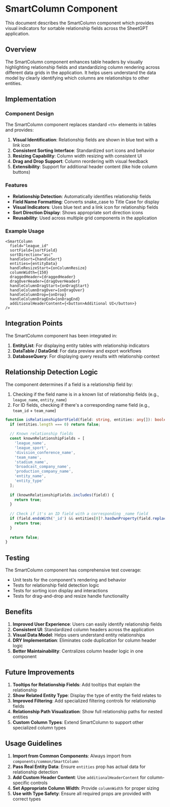 # SmartColumn Component

This document describes the SmartColumn component which provides visual indicators for sortable relationship fields across the SheetGPT application.

## Overview

The SmartColumn component enhances table headers by visually highlighting relationship fields and standardizing column rendering across different data grids in the application. It helps users understand the data model by clearly identifying which columns are relationships to other entities.

## Implementation

### Component Design

The SmartColumn component replaces standard `<th>` elements in tables and provides:

1. **Visual Identification**: Relationship fields are shown in blue text with a link icon
2. **Consistent Sorting Interface**: Standardized sort icons and behavior
3. **Resizing Capability**: Column width resizing with consistent UI
4. **Drag and Drop Support**: Column reordering with visual feedback
5. **Extensibility**: Support for additional header content (like hide column buttons)

### Features

- **Relationship Detection**: Automatically identifies relationship fields
- **Field Name Formatting**: Converts snake_case to Title Case for display
- **Visual Indicators**: Uses blue text and a link icon for relationship fields
- **Sort Direction Display**: Shows appropriate sort direction icons
- **Reusability**: Used across multiple grid components in the application

### Example Usage

```tsx
<SmartColumn
  field="league_id"
  sortField={sortField}
  sortDirection="asc"
  handleSort={handleSort}
  entities={entityData}
  handleResizeStart={onColumnResize}
  columnWidth={150}
  draggedHeader={draggedHeader}
  dragOverHeader={dragOverHeader}
  handleColumnDragStart={onDragStart}
  handleColumnDragOver={onDragOver}
  handleColumnDrop={onDrop}
  handleColumnDragEnd={onDragEnd}
  additionalHeaderContent={<button>Additional UI</button>}
/>
```

## Integration Points

The SmartColumn component has been integrated in:

1. **EntityList**: For displaying entity tables with relationship indicators
2. **DataTable / DataGrid**: For data preview and export workflows
3. **DatabaseQuery**: For displaying query results with relationship context

## Relationship Detection Logic

The component determines if a field is a relationship field by:

1. Checking if the field name is in a known list of relationship fields (e.g., `league_name`, `entity_name`)
2. For ID fields, checking if there's a corresponding name field (e.g., `team_id` + `team_name`)

```typescript
function isRelationshipSortField(field: string, entities: any[]): boolean {
  if (entities.length === 0) return false;
  
  // Known relationship fields
  const knownRelationshipFields = [
    'league_name', 
    'league_sport',
    'division_conference_name',
    'team_name',
    'stadium_name',
    'broadcast_company_name',
    'production_company_name',
    'entity_name',
    'entity_type'
  ];
  
  if (knownRelationshipFields.includes(field)) {
    return true;
  }
  
  // Check if it's an ID field with a corresponding _name field
  if (field.endsWith('_id') && entities[0]?.hasOwnProperty(field.replace('_id', '_name'))) {
    return true;
  }
  
  return false;
}
```

## Testing

The SmartColumn component has comprehensive test coverage:

- Unit tests for the component's rendering and behavior
- Tests for relationship field detection logic
- Tests for sorting icon display and interactions
- Tests for drag-and-drop and resize handle functionality

## Benefits

1. **Improved User Experience**: Users can easily identify relationship fields
2. **Consistent UI**: Standardized column headers across the application
3. **Visual Data Model**: Helps users understand entity relationships
4. **DRY Implementation**: Eliminates code duplication for column header logic
5. **Better Maintainability**: Centralizes column header logic in one component

## Future Improvements

1. **Tooltips for Relationship Fields**: Add tooltips that explain the relationship
2. **Show Related Entity Type**: Display the type of entity the field relates to
3. **Improved Filtering**: Add specialized filtering controls for relationship fields
4. **Relationship Path Visualization**: Show full relationship paths for nested entities
5. **Custom Column Types**: Extend SmartColumn to support other specialized column types

## Usage Guidelines

1. **Import from Common Components**: Always import from `components/common/SmartColumn`
2. **Pass Real Entity Data**: Ensure `entities` prop has actual data for relationship detection
3. **Add Custom Header Content**: Use `additionalHeaderContent` for column-specific controls
4. **Set Appropriate Column Width**: Provide `columnWidth` for proper sizing
5. **Use with Type Safety**: Ensure all required props are provided with correct types
